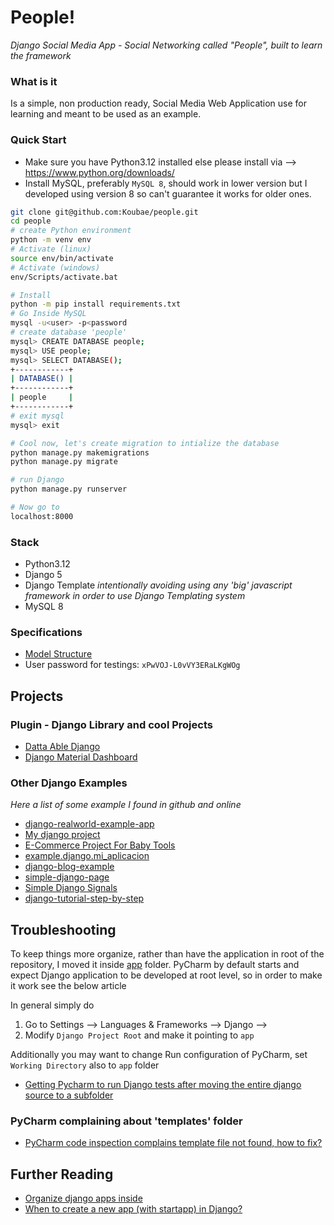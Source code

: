 People!
======

_Django Social Media App - Social Networking called "People", built to learn the framework_


### What is it

Is a simple, non production ready, Social Media Web Application use for learning and meant to be used as an example. 

### Quick Start

* Make sure you have Python3.12 installed else please install via --> https://www.python.org/downloads/
* Install MySQL, preferably `MySQL 8`, should work in lower version but I developed using version 8 so can't guarantee it works for older ones.

```bash
git clone git@github.com:Koubae/people.git
cd people
# create Python environment 
python -m venv env 
# Activate (linux)
source env/bin/activate
# Activate (windows)
env/Scripts/activate.bat

# Install 
python -m pip install requirements.txt
# Go Inside MySQL
mysql -u<user> -p<password
# create database 'people'
mysql> CREATE DATABASE people;
mysql> USE people;
mysql> SELECT DATABASE();
+------------+
| DATABASE() |
+------------+
| people     |
+------------+
# exit mysql 
mysql> exit

# Cool now, let's create migration to intialize the database
python manage.py makemigrations
python manage.py migrate

# run Django 
python manage.py runserver

# Now go to
localhost:8000
```

### Stack

* Python3.12
* Django 5
* Django Template _intentionally avoiding using any 'big' javascript framework in order to use Django Templating system_
* MySQL 8

### Specifications 

* [Model Structure](./model_structure.md)
* User password for testings: `xPwVOJ-L0vVY3ERaLKgWOg`

Projects
---------------

### Plugin - Django Library and cool Projects

* [Datta Able Django](https://github.com/app-generator/django-datta-able)
* [Django Material Dashboard](https://github.com/app-generator/django-material-dashboard)


### Other Django Examples

_Here a list of some example I found in github and online_

* [django-realworld-example-app](https://github.com/gothinkster/django-realworld-example-app/tree/master)
* [My django project](https://github.com/mach1el/my-django)
* [E-Commerce Project For Baby Tools](https://github.com/MET-DEV/Django-E-Commerce)
* [example.django.mi_aplicacion](https://github.com/macagua/example.django.mi_aplicacion)
* [django-blog-example](https://github.com/rgab1508/django-blog-example)
* [simple-django-page](https://github.com/90x-Development/simple-django-page)
* [Simple Django Signals](https://github.com/BaseMax/SimpleDjangoSignals)
* [django-tutorial-step-by-step](https://github.com/consideratecode/django-tutorial-step-by-step)


Troubleshooting
---------------

To keep things more organize, rather than have the application in root of the repository, I moved it inside [app](./app) folder.
PyCharm by default starts and expect Django application to be developed at root level, so in order to make it work see the below article

In general simply do

1. Go to Settings --> Languages & Frameworks --> Django --> 
2. Modify `Django Project Root` and make it pointing to `app` 

Additionally you may want to change Run configuration of PyCharm, set `Working Directory` also to `app` folder


* [Getting Pycharm to run Django tests after moving the entire django source to a subfolder](https://intellij-support.jetbrains.com/hc/en-us/community/posts/115000622670-Getting-Pycharm-to-run-Django-tests-after-moving-the-entire-django-source-to-a-subfolder)


### PyCharm complaining about 'templates' folder

* [PyCharm code inspection complains template file not found, how to fix?](https://stackoverflow.com/questions/20873625/pycharm-code-inspection-complains-template-file-not-found-how-to-fix)


Further Reading
---------------

* [Organize django apps inside](https://stackoverflow.com/questions/73354083/organize-django-apps-inside)
* [When to create a new app (with startapp) in Django?](https://stackoverflow.com/questions/64237/when-to-create-a-new-app-with-startapp-in-django)